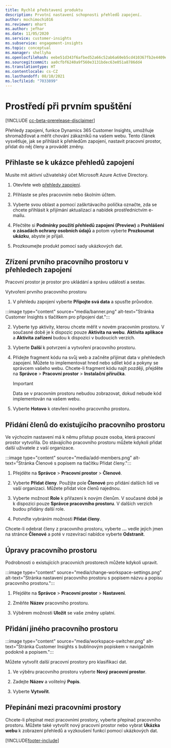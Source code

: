 ```yaml
---
title: Rychlé představení produktu
description: Prvotní nastavení schopnosti přehledů zapojení.
author: mochimochi016
ms.reviewer: mhart
ms.author: jefhar
ms.date: 11/05/2020
ms.service: customer-insights
ms.subservice: engagement-insights
ms.topic: conceptual
ms.manager: shellyha
ms.openlocfilehash: eebe51d343f6afbed52a66c52ab6a60eb5cd410367fb2e4409eb8679f357c91e
ms.sourcegitcommit: aa0cfbf6240a9f560e3131bdec63e051a8786dd4
ms.translationtype: HT
ms.contentlocale: cs-CZ
ms.lasthandoff: 08/10/2021
ms.locfileid: "7033899"
---
```

# <a name="first-run-experience"></a>Prostředí při prvním spuštění

[!INCLUDE [cc-beta-prerelease-disclaimer](includes/cc-beta-prerelease-disclaimer.md)]

Přehledy zapojení, funkce Dynamics 365 Customer Insights, umožňuje shromažďovat a měřit chování zákazníků na vašem webu. Tento článek vysvětluje, jak se přihlásit k přehledům zapojení, nastavit pracovní prostor, přidat do něj členy a provádět změny.

## <a name="sign-up-for-a-demo-of-engagement-insights"></a>Přihlaste se k ukázce přehledů zapojení

Musíte mít aktivní uživatelský účet Microsoft Azure Active Directory. 

1. Otevřete web [přehledy zapojení](https://pi.dynamics.com/). 

1. Přihlaste se přes pracovním nebo školním účtem.

1. Vyberte svou oblast a pomocí zaškrtávacího políčka označte, zda se chcete přihlásit k přijímání aktualizací a nabídek prostřednictvím e-mailu.

1. Přečtěte si **Podmínky použití přehledů zapojení (Preview)** a **Prohlášení o zásadách ochrany osobních údajů** a potom vyberte **Prozkoumat ukázku**, abyste je přijali.

1. Prozkoumejte produkt pomocí sady ukázkových dat. 

## <a name="set-up-your-first-workspace-in-engagement-insights"></a>Zřízení prvního pracovního prostoru v přehledech zapojení

Pracovní prostor je prostor pro ukládání a správu událostí a sestav.

Vytvoření prvního pracovního prostoru

1. V přehledu zapojení vyberte **Připojte svá data** a spusťte průvodce. 

:::image type="content" source="media/banner.png" alt-text="Stránka Customer Insights s tlačítkem pro připojení dat.":::

2. Vyberte typ aktivity, kterou chcete měřit v novém pracovním prostoru. V současné době je k dispozic pouze **Aktivita na webu**. **Aktivita aplikace** a **Aktivita zařízení** budou k dispozici v budoucích verzích.

1. Vyberte **Další** k potvrzení a vytvoření pracovního prostoru.

1. Přidejte fragment kódu na svůj web a začněte přijímat data v přehledech zapojení. Můžete to implementovat hned nebo sdílet kód a pokyny se správcem vašeho webu. Chcete-li fragment kódu najít později, přejděte na **Správce** > **Pracovní prostor** > **Instalační příručka**.

   > [!IMPORTANT]
   > Data se v pracovním prostoru nebudou zobrazovat, dokud nebude kód implementován na vašem webu.

1. Vyberte **Hotovo** k otevření nového pracovního prostoru. 

## <a name="add-members-to-an-existing-workspace"></a>Přidání členů do existujícího pracovního prostoru

Ve výchozím nastavení má k němu přístup pouze osoba, která pracovní prostor vytvořila. Do stávajícího pracovního prostoru můžete kdykoli přidat další uživatele z vaší organizace.

:::image type="content" source="media/add-members.png" alt-text="Stránka Členové s popisem na tlačítku Přidat členy.":::

1. Přejděte na **Správce** > **Pracovní prostor** > **Členové**.

2. Vyberte **Přidat členy**. Použijte pole **Členové** pro přidání dalších lidí ve vaší organizaci. Můžete přidat více členů najednou.

3. Vyberte možnost **Role** k přiřazení k novým členům. V současné době je k dispozici pouze **Správce pracovního prostoru**. V dalších verzích budou přidány další role.

4. Potvrďte vybráním možnosti **Přidat členy**.

Chcete-li odebrat členy z pracovního prostoru, vyberte **...** vedle jejich jmen na stránce **Členové** a poté v rozevírací nabídce vyberte **Odstranit**.

## <a name="edit-a-workspace"></a>Úpravy pracovního prostoru

Podrobnosti o existujících pracovních prostorech můžete kdykoli upravit.

:::image type="content" source="media/change-workspace-settings.png" alt-text="Stránka nastavení pracovního prostoru s popisem názvu a popisu pracovního prostoru.":::

1. Přejděte na **Správce** > **Pracovní prostor** > **Nastavení**.

1. Změňte **Název** pracovního prostoru.

1. Výběrem možnosti **Uložit** se vaše změny uplatní.

## <a name="add-another-new-workspace"></a>Přidání jiného pracovního prostoru

:::image type="content" source="media/workspace-switcher.png" alt-text="Stránka Customer Insights s bublinovým popiskem v navigačním podokně a popisem.":::

Můžete vytvořit další pracovní prostory pro klasifikaci dat.

1. Ve výběru pracovního prostoru vyberte **Nový pracovní prostor**.

1. Zadejte **Název** a volitelný **Popis**.

1. Vyberte **Vytvořit**.

## <a name="switch-between-workspaces"></a>Přepínání mezi pracovními prostory

Chcete-li přepínat mezi pracovními prostory, vyberte přepínač pracovního prostoru. Můžete také vytvořit nový pracovní prostor nebo vybrat **Ukázka webu** k zobrazení přehledů a vyzkoušení funkcí pomocí ukázkových dat. 



[!INCLUDE[footer-include](../includes/footer-banner.md)]